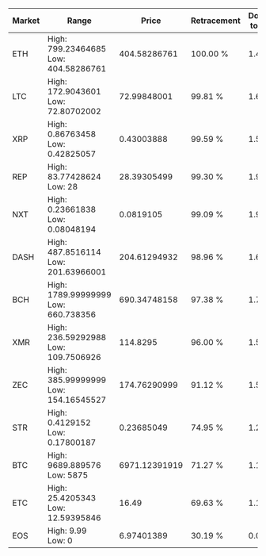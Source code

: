 | Market | Range | Price| Retracement | Doubles to 50% |
| --- | --- | --- | --- | --- |
| ETH | High: 799.23464685<br />Low: 404.58286761 | 404.58286761 | 100.00 % | 1.49 |
| LTC | High: 172.9043601<br />Low: 72.80702002 | 72.99848001 | 99.81 % | 1.68 |
| XRP | High: 0.86763458<br />Low: 0.42825057 | 0.43003888 | 99.59 % | 1.51 |
| REP | High: 83.77428624<br />Low: 28 | 28.39305499 | 99.30 % | 1.97 |
| NXT | High: 0.23661838<br />Low: 0.08048194 | 0.0819105 | 99.09 % | 1.94 |
| DASH | High: 487.8516114<br />Low: 201.63966001 | 204.61294932 | 98.96 % | 1.68 |
| BCH | High: 1789.99999999<br />Low: 660.738356 | 690.34748158 | 97.38 % | 1.78 |
| XMR | High: 236.59292988<br />Low: 109.7506926 | 114.8295 | 96.00 % | 1.51 |
| ZEC | High: 385.99999999<br />Low: 154.16545527 | 174.76290999 | 91.12 % | 1.55 |
| STR | High: 0.4129152<br />Low: 0.17800187 | 0.23685049 | 74.95 % | 1.25 |
| BTC | High: 9689.889576<br />Low: 5875 | 6971.12391919 | 71.27 % | 1.12 |
| ETC | High: 25.4205343<br />Low: 12.59395846 | 16.49 | 69.63 % | 1.15 |
| EOS | High: 9.99<br />Low: 0 | 6.97401389 | 30.19 % | 0.00 |
